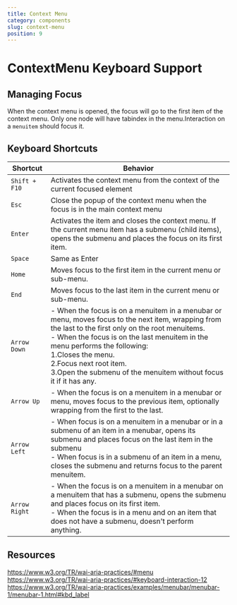```yaml
---
title: Context Menu
category: components
slug: context-menu
position: 9
---
```

# ContextMenu Keyboard Support

## Managing Focus

When the context menu is opened, the focus will go to the first item of the context menu.
Only one node will have tabindex in the menu.Interaction on a `menuitem` should focus it.

## Keyboard Shortcuts
| Shortcut | Behavior |
|----------|----------|
| `Shift + F10` | Activates the context menu from the context of the current focused element |
| `Esc` | Close the popup of the context menu when the focus is in the main context menu |
| `Enter` | Activates the item and closes the context menu. If the current menu item has a submenu (child items), opens the submenu and places the focus on its first item. |
| `Space` | Same as Enter |
| `Home` | Moves focus to the first item in the current menu or sub-menu. |
| `End` | Moves focus to the last item in the current menu or sub-menu. |
| `Arrow Down` |- When the focus is on a menuitem in a menubar or menu, moves focus to the next item, wrapping from the last to the first only on the root menuitems. <br/> - When the focus is on the last menuitem in the menu performs the following: <br/> 1.Closes the menu. <br/> 2.Focus next root item. <br/> 3.Open the submenu of the menuitem without focus it if it has any.|
| `Arrow Up` | - When the focus is on a menuitem in a menubar or menu, moves focus to the previous item, optionally wrapping from the first to the last. |
| `Arrow Left` | - When focus is on a menuitem in a menubar or in a submenu of an item in a menubar, opens its submenu and places focus on the last item in the submenu <br/> - When focus is in a submenu of an item in a menu, closes the submenu and returns focus to the parent menuitem. |
| `Arrow Right` | - When the focus is on a menuitem in a menubar on a menuitem that has a submenu, opens the submenu and places focus on its first item. <br/> - When the focus is in a menu and on an item that does not have a submenu, doesn't perform anything.|


## Resources

https://www.w3.org/TR/wai-aria-practices/#menu
https://www.w3.org/TR/wai-aria-practices/#keyboard-interaction-12
https://www.w3.org/TR/wai-aria-practices/examples/menubar/menubar-1/menubar-1.html#kbd_label
